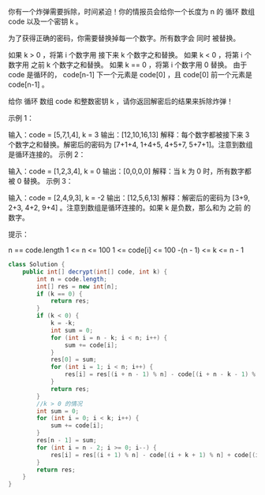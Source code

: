 你有一个炸弹需要拆除，时间紧迫！你的情报员会给你一个长度为 n 的 循环 数组 code 以及一个密钥 k 。

为了获得正确的密码，你需要替换掉每一个数字。所有数字会 同时 被替换。

如果 k > 0 ，将第 i 个数字用 接下来 k 个数字之和替换。
如果 k < 0 ，将第 i 个数字用 之前 k 个数字之和替换。
如果 k == 0 ，将第 i 个数字用 0 替换。
由于 code 是循环的， code[n-1] 下一个元素是 code[0] ，且 code[0] 前一个元素是 code[n-1] 。

给你 循环 数组 code 和整数密钥 k ，请你返回解密后的结果来拆除炸弹！

 

示例 1：

输入：code = [5,7,1,4], k = 3
输出：[12,10,16,13]
解释：每个数字都被接下来 3 个数字之和替换。解密后的密码为 [7+1+4, 1+4+5, 4+5+7, 5+7+1]。注意到数组是循环连接的。
示例 2：

输入：code = [1,2,3,4], k = 0
输出：[0,0,0,0]
解释：当 k 为 0 时，所有数字都被 0 替换。
示例 3：

输入：code = [2,4,9,3], k = -2
输出：[12,5,6,13]
解释：解密后的密码为 [3+9, 2+3, 4+2, 9+4] 。注意到数组是循环连接的。如果 k 是负数，那么和为 之前 的数字。


提示：

n == code.length
1 <= n <= 100
1 <= code[i] <= 100
-(n - 1) <= k <= n - 1

```java
class Solution {
    public int[] decrypt(int[] code, int k) {
        int n = code.length;
        int[] res = new int[n];
        if (k == 0) {
            return res;
        }
        if (k < 0) {
            k = -k;
            int sum = 0;
            for (int i = n - k; i < n; i++) {
                sum += code[i];
            }
            res[0] = sum;
            for (int i = 1; i < n; i++) {
                res[i] = res[(i + n - 1) % n] - code[(i + n - k - 1) % n] + code[(i + n - 1) % n];
            }
            return res;
        }
        //k > 0 的情况
        int sum = 0;
        for (int i = 0; i < k; i++) {
            sum += code[i];
        }
        res[n - 1] = sum;
        for (int i = n - 2; i >= 0; i--) {
            res[i] = res[(i + 1) % n] - code[(i + k + 1) % n] + code[(i + 1) % n];
        }
        return res;
    }
}
```

